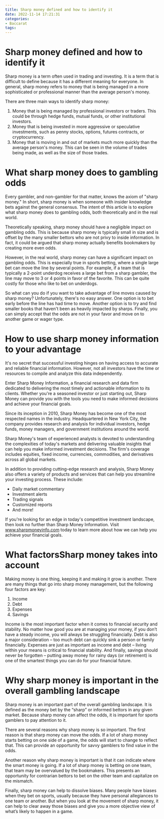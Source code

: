 ```yaml
---
title: Sharp money defined and how to identify it 
date: 2022-11-14 17:21:31
categories:
- Baccarat
tags:
---
```



#  Sharp money defined and how to identify it 

Sharp money is a term often used in trading and investing. It is a term that is difficult to define because it has a different meaning for everyone. In general, sharp money refers to money that is being managed in a more sophisticated or professional manner than the average person's money. 

There are three main ways to identify sharp money: 

1) Money that is being managed by professional investors or traders. This could be through hedge funds, mutual funds, or other institutional investors. 
2) Money that is being invested in more aggressive or speculative investments, such as penny stocks, options, futures contracts, or cryptocurrency. 
3) Money that is moving in and out of markets much more quickly than the average person's money. This can be seen in the volume of trades being made, as well as the size of those trades.

#  What sharp money does to gambling odds 

Every gambler, and non-gambler for that matter, knows the axiom of "sharp money." In short, sharp money is when someone with insider knowledge bets against the general consensus. The intent of this article is to explore what sharp money does to gambling odds, both theoretically and in the real world.

Theoretically speaking, sharp money should have a negligible impact on gambling odds. This is because sharp money is typically small in size and is offset by the many smaller bettors who are not privy to inside information. In fact, it could be argued that sharp money actually benefits bookmakers by creating more even odds.

However, in the real world, sharp money can have a significant impact on gambling odds. This is especially true in sports betting, where a single large bet can move the line by several points. For example, if a team that is typically a 2-point underdog receives a large bet from a sharp gambler, the line may move to 3 or 4 points in favor of the favorite. This can be quite costly for those who like to bet on underdogs.

So what can you do if you want to take advantage of line moves caused by sharp money? Unfortunately, there's no easy answer. One option is to bet early before the line has had time to move. Another option is to try and find smaller books that haven't been as heavily impacted by sharps. Finally, you can simply accept that the odds are not in your favor and move on to another game or wager type.

#  How to use sharp money information to your advantage 

It's no secret that successful investing hinges on having access to accurate and reliable financial information. However, not all investors have the time or resources to compile and analyze this data independently.

Enter Sharp Money Information, a financial research and data firm dedicated to delivering the most timely and actionable information to its clients. Whether you're a seasoned investor or just starting out, Sharp Money can provide you with the tools you need to make informed decisions and achieve your financial goals.

Since its inception in 2010, Sharp Money has become one of the most respected names in the industry. Headquartered in New York City, the company provides research and analysis for individual investors, hedge funds, money managers, and government institutions around the world.

Sharp Money's team of experienced analysts is devoted to understanding the complexities of today's markets and delivering valuable insights that can help you make informed investment decisions. The firm's coverage includes equities, fixed income, currencies, commodities, and derivatives across all global markets.

In addition to providing cutting-edge research and analysis, Sharp Money also offers a variety of products and services that can help you streamline your investing process. These include: 

- Daily market commentary 
- Investment alerts 
- Trading signals 
- Customized reports 
- And more!

If you're looking for an edge in today's competitive investment landscape, then look no further than Sharp Money Information. Visit www.sharpmoneyinfo.com today to learn more about how we can help you achieve your financial goals.

#  What factorsSharp money takes into account 

Making money is one thing, keeping it and making it grow is another. There are many things that go into sharp money management, but the following four factors are key:

1. Income
2. Debt
3. Expenses
4. Savings 

Income is the most important factor when it comes to financial security and stability. No matter how good you are at managing your money, if you don’t have a steady income, you will always be struggling financially. Debt is also a major consideration – too much debt can quickly sink a person or family financially. Expenses are just as important as income and debt – living within your means is critical to financial stability. And finally, savings should never be forgotten – putting away money for rainy days (or retirement) is one of the smartest things you can do for your financial future.

#  Why sharp money is important in the overall gambling landscape

Sharp money is an important part of the overall gambling landscape. It is defined as the money bet by the “sharp” or informed bettors in any given market. Because sharp money can affect the odds, it is important for sports gamblers to pay attention to it.

There are several reasons why sharp money is so important. The first reason is that sharp money can move the odds. If a lot of sharp money starts betting on one side of a game, the odds will start to change to reflect that. This can provide an opportunity for savvy gamblers to find value in the odds.

Another reason why sharp money is important is that it can indicate where the smart money is going. If a lot of sharp money is betting on one team, that team may be overvalued by the bookmakers. This presents an opportunity for contrarian bettors to bet on the other team and capitalize on the mismatch.

Finally, sharp money can help to dissolve biases. Many people have biases when they bet on sports, usually because they have personal allegiances to one team or another. But when you look at the movement of sharp money, it can help to clear away those biases and give you a more objective view of what’s likely to happen in a game.